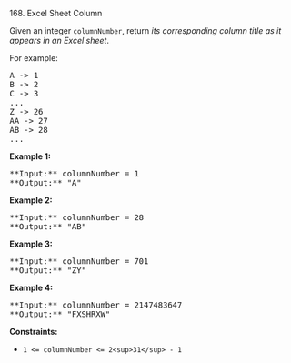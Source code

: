 168\. Excel Sheet Column

Given an integer `columnNumber`, return _its corresponding column title as it appears in an Excel sheet_.

For example:

<pre>A -> 1
B -> 2
C -> 3
...
Z -> 26
AA -> 27
AB -> 28 
...
</pre>

**Example 1:**

<pre>**Input:** columnNumber = 1
**Output:** "A"
</pre>

**Example 2:**

<pre>**Input:** columnNumber = 28
**Output:** "AB"
</pre>

**Example 3:**

<pre>**Input:** columnNumber = 701
**Output:** "ZY"
</pre>

**Example 4:**

<pre>**Input:** columnNumber = 2147483647
**Output:** "FXSHRXW"
</pre>

**Constraints:**

*   `1 <= columnNumber <= 2<sup>31</sup> - 1`
